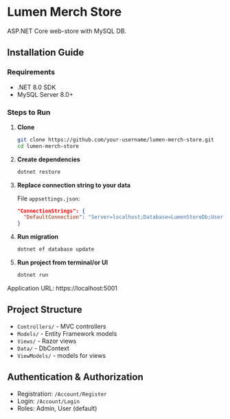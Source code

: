 # Lumen Merch Store

ASP.NET Core web-store with MySQL DB.

## Installation Guide

### Requirements


- .NET 8.0 SDK
- MySQL Server 8.0+


### Steps to Run


1. **Clone**
   ```bash
   git clone https://github.com/your-username/lumen-merch-store.git
   cd lumen-merch-store
   ```

2. **Create dependencies**
   ```bash
   dotnet restore
   ```

3. **Replace connection string to your data**

   File `appsettings.json`:
   ```json
   "ConnectionStrings": {
     "DefaultConnection": "Server=localhost;Database=LumenStoreDb;User=root;Password=YOUR_PASSWORD;Port=3306;"
   }
   ```

5. **Run migration**
   ```bash
   dotnet ef database update
   ```

6. **Run project from terminal/or UI**
   ```bash
   dotnet run
   ```


Application URL: https://localhost:5001

## Project Structure


- `Controllers/` - MVC controllers
- `Models/` - Entity Framework models
- `Views/` - Razor views
- `Data/` - DbContext
- `ViewModels/` - models for views


## Authentication & Authorization


- Registration: `/Account/Register`
- Login: `/Account/Login`
- Roles: Admin, User (default)
